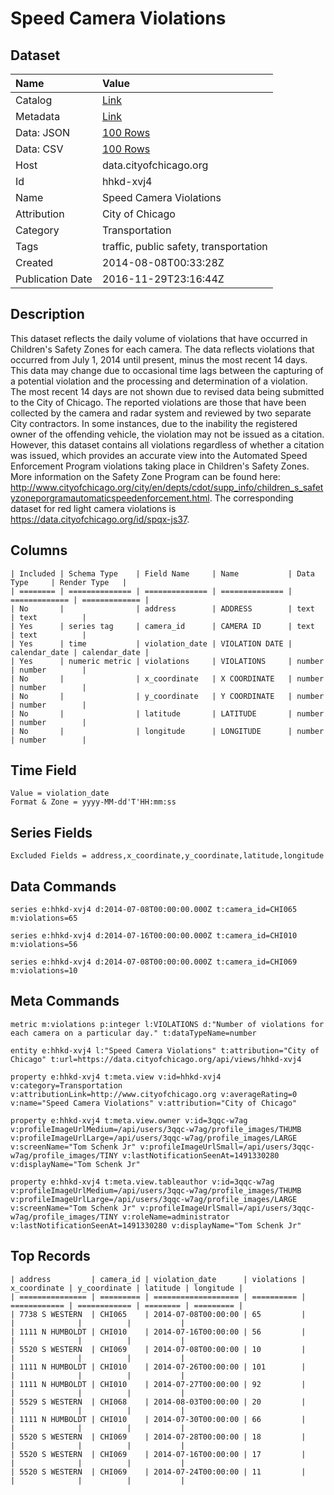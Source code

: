 # Speed Camera Violations

## Dataset

| Name | Value |
| :--- | :---- |
| Catalog | [Link](https://catalog.data.gov/dataset/speed-camera-violations-997eb) |
| Metadata | [Link](https://data.cityofchicago.org/api/views/hhkd-xvj4) |
| Data: JSON | [100 Rows](https://data.cityofchicago.org/api/views/hhkd-xvj4/rows.json?max_rows=100) |
| Data: CSV | [100 Rows](https://data.cityofchicago.org/api/views/hhkd-xvj4/rows.csv?max_rows=100) |
| Host | data.cityofchicago.org |
| Id | hhkd-xvj4 |
| Name | Speed Camera Violations |
| Attribution | City of Chicago |
| Category | Transportation |
| Tags | traffic, public safety, transportation |
| Created | 2014-08-08T00:33:28Z |
| Publication Date | 2016-11-29T23:16:44Z |

## Description

This dataset reflects the daily volume of violations that have occurred in Children's Safety Zones for each camera. The data reflects violations that occurred from July 1, 2014 until present, minus the most recent 14 days. This data may change due to occasional time lags between the capturing of a potential violation and the processing and determination of a violation. The most recent 14 days are not shown due to revised data being submitted to the City of Chicago. The reported violations are those that have been collected by the camera and radar system and reviewed by two separate City contractors. In some instances, due to the inability the registered owner of the offending vehicle, the violation may not be issued as a citation. However, this dataset contains all violations regardless of whether a citation was issued, which provides an accurate view into the Automated Speed Enforcement Program violations taking place in Children's Safety Zones. More information on the Safety Zone Program can be found here: http://www.cityofchicago.org/city/en/depts/cdot/supp_info/children_s_safetyzoneporgramautomaticspeedenforcement.html. The corresponding dataset for red light camera violations is https://data.cityofchicago.org/id/spqx-js37.

## Columns

```ls
| Included | Schema Type    | Field Name     | Name           | Data Type     | Render Type   |
| ======== | ============== | ============== | ============== | ============= | ============= |
| No       |                | address        | ADDRESS        | text          | text          |
| Yes      | series tag     | camera_id      | CAMERA ID      | text          | text          |
| Yes      | time           | violation_date | VIOLATION DATE | calendar_date | calendar_date |
| Yes      | numeric metric | violations     | VIOLATIONS     | number        | number        |
| No       |                | x_coordinate   | X COORDINATE   | number        | number        |
| No       |                | y_coordinate   | Y COORDINATE   | number        | number        |
| No       |                | latitude       | LATITUDE       | number        | number        |
| No       |                | longitude      | LONGITUDE      | number        | number        |
```

## Time Field

```ls
Value = violation_date
Format & Zone = yyyy-MM-dd'T'HH:mm:ss
```

## Series Fields

```ls
Excluded Fields = address,x_coordinate,y_coordinate,latitude,longitude
```

## Data Commands

```ls
series e:hhkd-xvj4 d:2014-07-08T00:00:00.000Z t:camera_id=CHI065 m:violations=65

series e:hhkd-xvj4 d:2014-07-16T00:00:00.000Z t:camera_id=CHI010 m:violations=56

series e:hhkd-xvj4 d:2014-07-08T00:00:00.000Z t:camera_id=CHI069 m:violations=10
```

## Meta Commands

```ls
metric m:violations p:integer l:VIOLATIONS d:"Number of violations for each camera on a particular day." t:dataTypeName=number

entity e:hhkd-xvj4 l:"Speed Camera Violations" t:attribution="City of Chicago" t:url=https://data.cityofchicago.org/api/views/hhkd-xvj4

property e:hhkd-xvj4 t:meta.view v:id=hhkd-xvj4 v:category=Transportation v:attributionLink=http://www.cityofchicago.org v:averageRating=0 v:name="Speed Camera Violations" v:attribution="City of Chicago"

property e:hhkd-xvj4 t:meta.view.owner v:id=3qqc-w7ag v:profileImageUrlMedium=/api/users/3qqc-w7ag/profile_images/THUMB v:profileImageUrlLarge=/api/users/3qqc-w7ag/profile_images/LARGE v:screenName="Tom Schenk Jr" v:profileImageUrlSmall=/api/users/3qqc-w7ag/profile_images/TINY v:lastNotificationSeenAt=1491330280 v:displayName="Tom Schenk Jr"

property e:hhkd-xvj4 t:meta.view.tableauthor v:id=3qqc-w7ag v:profileImageUrlMedium=/api/users/3qqc-w7ag/profile_images/THUMB v:profileImageUrlLarge=/api/users/3qqc-w7ag/profile_images/LARGE v:screenName="Tom Schenk Jr" v:profileImageUrlSmall=/api/users/3qqc-w7ag/profile_images/TINY v:roleName=administrator v:lastNotificationSeenAt=1491330280 v:displayName="Tom Schenk Jr"
```

## Top Records

```ls
| address         | camera_id | violation_date      | violations | x_coordinate | y_coordinate | latitude | longitude | 
| =============== | ========= | =================== | ========== | ============ | ============ | ======== | ========= | 
| 7738 S WESTERN  | CHI065    | 2014-07-08T00:00:00 | 65         |              |              |          |           | 
| 1111 N HUMBOLDT | CHI010    | 2014-07-16T00:00:00 | 56         |              |              |          |           | 
| 5520 S WESTERN  | CHI069    | 2014-07-08T00:00:00 | 10         |              |              |          |           | 
| 1111 N HUMBOLDT | CHI010    | 2014-07-26T00:00:00 | 101        |              |              |          |           | 
| 1111 N HUMBOLDT | CHI010    | 2014-07-27T00:00:00 | 92         |              |              |          |           | 
| 5529 S WESTERN  | CHI068    | 2014-08-03T00:00:00 | 20         |              |              |          |           | 
| 1111 N HUMBOLDT | CHI010    | 2014-07-30T00:00:00 | 66         |              |              |          |           | 
| 5520 S WESTERN  | CHI069    | 2014-07-28T00:00:00 | 18         |              |              |          |           | 
| 5520 S WESTERN  | CHI069    | 2014-07-16T00:00:00 | 17         |              |              |          |           | 
| 5520 S WESTERN  | CHI069    | 2014-07-24T00:00:00 | 11         |              |              |          |           | 
```